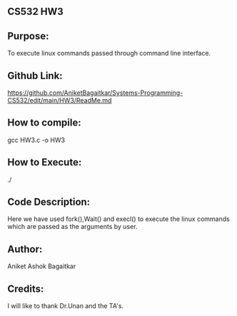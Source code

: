 ## CS532 HW3

## Purpose:
To execute linux commands passed through command line interface.

## Github Link:
https://github.com/AniketBagaitkar/Systems-Programming-CS532/edit/main/HW3/ReadMe.md

## How to compile:
gcc HW3.c -o HW3

## How to Execute:
./<name of executable> <commands and arguments> <directory>

## Code Description:
Here we have used fork(),Wait() and execl() to execute the linux commands which are passed as the arguments by user. 

## Author:
Aniket Ashok Bagaitkar

## Credits:
I will like to thank Dr.Unan and the TA's.
